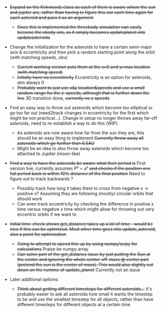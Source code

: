 * ~~Expand on the Kirkwoods class so each of them is aware *where* the sun and jupiter are, rather than having to figure this out each time again for each asteroid and pass it as an argument~~
  - ~~Once this is implemented the threebody simulation can easily become the nbody sim, as it simply becomes updateplanet into updateasteroids~~

* Change the initialization for the asteroids to have a certain semi-major axis & eccentricity and then pick a random starting point along the orbit (with matching speeds, obv)
  - ~~Current working version puts them at the x=0 and y=max location (with matching speed)~~
  - ~~Initially have no eccentricity~~ Eccentricity is an option for asteroids, atm always 0
  - ~~Probably want to just use x&y location&speeds and use a small random range for the z-speeds, although that is further down the line~~ 3D transition done, ~~currently no z speeds~~
    
* Find an easy way to throw out asteroids which become too elliptical or go too far out (need2track changes in eccentricity for the first which might be not-practical...). Change in setup no longer throws away far-off asteroids, need to re-establish a way to do this (WIP).
  - As asteroids are now aware how far from the sun they are, this should be an easy thing to implement ~~Currently throw away all asteroids which go further than 6.5AU~~
  - Might be an idea to also throw away asteroids which become too attached to Jupiter (moon-like)

* ~~Find a way to have the asteroids be aware what their period is~~ First version live; currently assumes P² = a³ ~~and checks if the position one full period back is within 10% distance of the final position~~ Need to figure out to track backwards ?
  - Possibly track how long it takes them to cross from negative x -> positive x? Assuming they are following (mostly) circular orbits that should work
  - Can even track eccentricity by checking the difference in positive x time versus negative x time which might allow for throwing out very eccentric orbits if we want to

* ~~Initial time-check shows get_distance takes up a lot of time - would be nice if this can be optimized. Most other time goes into update_asteroid, also a point for optimization~~
  - ~~Going to attempt to speed this up by using numpy/scipy for calculations~~ Praise be numpy array
  - ~~Can solve part of the get_distance issue by just putting the Sun at the center and ignoring the whole center-off-mass @ center part (pretend the sun is the center of mass). This would also slightly cut down on the runtime of update_planet~~ Currently not an issue

* Later additional options:
  - ~~Think about getting different timesteps for different asteroids...~~ It's probably easier to ask all asteroids how small it wants the timestep to be and use the smallest timestep for all objects, rather than have different timesteps for different objects at a certain time
